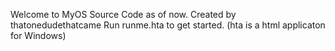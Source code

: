 Welcome to MyOS Source Code as of now.
Created by thatonedudethatcame
Run runme.hta to get started. (hta is a html applicaton for Windows)